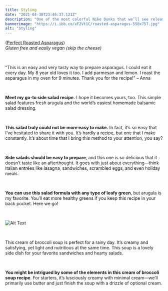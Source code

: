```yaml
---
title: Styling
date: "2021-04-30T23:46:37.121Z"
description: "One of the most colorful Nike Dunks that we’ll see release will be dropping soon as we bring you official images of the Nike Dunk Low “Sunset Pulse.”"
bannerimage: "https://i.ibb.co/xF2Vt1C/roasted-asparagus-550x757.jpg"
alt: "Styling"
---
```


([Perfect Roasted Asparagus](https://cookieandkate.com/perfect-roasted-asparagus-recipe/))<br/>
_Gluten free and easily vegan (skip the cheese)_

<br/>

“This is an easy and very tasty way to prepare asparagus. I could eat it every day. My 8 year old loves it too. I add parmesan and lemon. I roast the asparagus in my oven for 9 minutes. Thank you for the recipe!” – Anna

<br/>

**Meet my go-to side salad recipe.** I hope it becomes yours, too. This simple salad features fresh arugula and the world’s easiest homemade balsamic salad dressing.

<br/>

**This salad truly could not be more easy to make.** In fact, it’s so easy that I’ve hesitated to share it with you. It’s hardly a recipe, but one that I make constantly. It’s about time that I bring this method to your attention, you say?

<br/>

**Side salads should be easy to prepare**, and this one is so delicious that it doesn’t taste like an afterthought. It goes with just about everything—think Italian entrées like lasagna, sandwiches, scrambled eggs, and even holiday meals.

<br/>

**You can use this salad formula with any type of leafy green**, but arugula is my favorite. You’ll eat more healthy greens if you keep this recipe in your back pocket. Here we go!

<br/>

![Alt Text](https://i.ibb.co/G034MM0/cream-of-broccoli-soup-recipe-5-768x1154.jpg "Broccoli Recipe")

<br/>

This cream of broccoli soup is perfect for a rainy day. It’s creamy and satisfying, yet light and nutritious at the same time. This soup is a lovely side dish for your favorite sandwiches and hearty salads.

<br/>

**You might be intrigued by some of the elements in this cream of broccoli soup recipe**. For starters, it’s lusciously creamy with minimal cream—we’ll primarily use butter and just finish the soup with a drizzle of optional cream.

